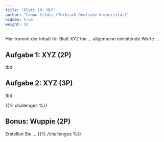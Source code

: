 ```yaml
---
title: "Blatt 10: MLP"
author: "Canan Yıldız (Türkisch-Deutsche Universität)"
hidden: true
weight: 10
---
```



Hier kommt der Inhalt für Blatt XYZ hin ... allgemeine einleitende Worte ...

## Aufgabe 1: XYZ (2P)

tbd

## Aufgabe 2: XYZ (3P)

tbd



{{% challenges %}}
## Bonus: Wuppie (2P)
Erstellen Sie ...
{{% /challenges %}}
